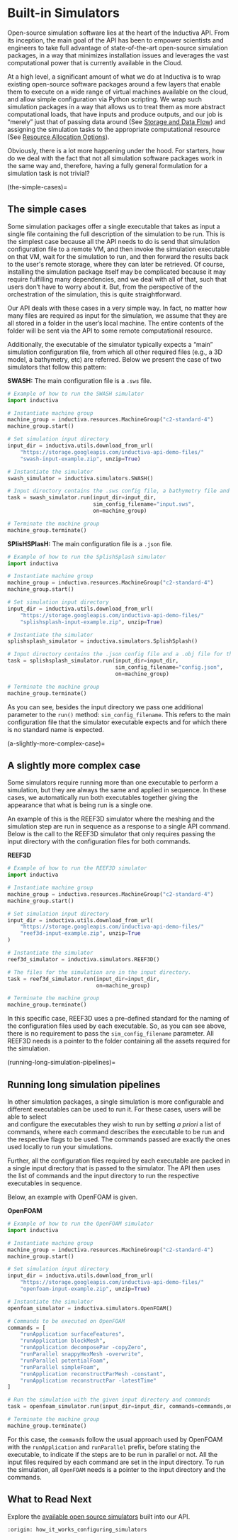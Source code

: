 # Built-in Simulators

Open-source simulation software lies at the heart of the Inductiva API.
From its inception, the main goal of the API has been to empower scientists
and engineers to take full advantage of state-of-the-art open-source
simulation packages, in a way that minimizes installation issues and leverages
the vast computational power that is currently available in the Cloud.

At a high level, a significant amount of what we do at Inductiva is to wrap existing
open-source software packages around a few layers that enable them to execute on
a wide range of virtual machines available on the cloud, and allow simple configuration
via Python scripting. We wrap such simulation packages in a way that allows us to treat
them as more abstract computational loads, that have inputs and produce outputs, and
our job is “merely” just that of passing data around 
(See [Storage and Data Flow](https://inductiva.ai/guides/how-it-works/cloud-storage/cloud-storage))
and assigning the simulation tasks to the appropriate computational resource (See
[Resource Allocation Options](https://inductiva.ai/guides/how-it-works/machines/index)).

Obviously, there is a lot more happening under the hood. For starters, how do we deal
with the fact that not all simulation software packages work in the same way and,
therefore, having a fully general formulation for a simulation task is not trivial?

(the-simple-cases)=

## The simple cases

Some simulation packages offer a single executable that takes as input a single
file containing the full description of the simulation to be run. This is the simplest
case because all the API needs to do is send that simulation configuration file to a
remote VM, and then invoke the simulation executable on that VM, wait for the simulation to
run, and then forward the results back to the user's remote storage, where they can
later be retrieved. Of course, installing the simulation package itself may be
complicated because it may require fulfilling many dependencies, and we deal with all
of that, such that users don’t have to worry about it. But, from the perspective of the
orchestration of the simulation, this is quite straightforward.

Our API deals with these cases in a very simple way. In fact, no matter how many
files are required as input for the simulation, we assume that they are all stored
in a folder in the user’s local machine. The entire contents of the folder will be
sent via the API to some remote computational resource.

Additionally, the executable of the simulator typically expects a “main” simulation configuration
file, from which all other required files (e.g., a 3D model, a bathymetry, etc) are
referred. Below we present the case of two simulators that follow this pattern:

**SWASH:** The main configuration file is a `.sws` file.

```python
# Example of how to run the SWASH simulator
import inductiva

# Instantiate machine group
machine_group = inductiva.resources.MachineGroup("c2-standard-4")
machine_group.start()

# Set simulation input directory
input_dir = inductiva.utils.download_from_url(
    "https://storage.googleapis.com/inductiva-api-demo-files/"
    "swash-input-example.zip", unzip=True)

# Instantiate the simulator
swash_simulator = inductiva.simulators.SWASH()

# Input directory contains the .sws config file, a bathymetry file and other files.
task = swash_simulator.run(input_dir=input_dir,
                           sim_config_filename="input.sws",
                           on=machine_group)

# Terminate the machine group
machine_group.terminate()
```

**SPlisHSPlasH:** The main configuration file is a `.json` file.

```python
# Example of how to run the SplishSplash simulator
import inductiva

# Instantiate machine group
machine_group = inductiva.resources.MachineGroup("c2-standard-4")
machine_group.start()

# Set simulation input directory
input_dir = inductiva.utils.download_from_url(
    "https://storage.googleapis.com/inductiva-api-demo-files/"
    "splishsplash-input-example.zip", unzip=True)

# Instantiate the simulator
splishsplash_simulator = inductiva.simulators.SplishSplash()

# Input directory contains the .json config file and a .obj file for the domain.
task = splishsplash_simulator.run(input_dir=input_dir,
                                  sim_config_filename="config.json",
                                  on=machine_group)

# Terminate the machine group
machine_group.terminate()
```

As you can see, besides the input directory we pass one additional
parameter to the `run()` method: `sim_config_filename`. This refers
to the main configuration file that the simulator executable expects
and for which there is no standard name is expected.

(a-slightly-more-complex-case)=

## A slightly more complex case

Some simulators require running more than one executable to perform a simulation,
but they are always the same and applied in sequence. In these cases, we
automatically run both executables together giving the appearance that what is
being run is a single one.

An example of this is the REEF3D simulator where the meshing and the simulation
step are run in sequence as a response to a single API command. Below is the
call to the REEF3D simulator that only requires passing the input directory
with the configuration files for both commands.

**REEF3D**

```python
# Example of how to run the REEF3D simulator
import inductiva

# Instantiate machine group
machine_group = inductiva.resources.MachineGroup("c2-standard-4")
machine_group.start()

# Set simulation input directory
input_dir = inductiva.utils.download_from_url(
    "https://storage.googleapis.com/inductiva-api-demo-files/"
    "reef3d-input-example.zip", unzip=True
)

# Instantiate the simulator
reef3d_simulator = inductiva.simulators.REEF3D()

# The files for the simulation are in the input directory.
task = reef3d_simulator.run(input_dir=input_dir,
                            on=machine_group)

# Terminate the machine group
machine_group.terminate()
```

In this specific case, REEF3D uses a pre-defined standard for the naming of the
configuration files used by each executable. So, as you can see above, there is
no requirement to pass the `sim_config_filename` parameter. All REEF3D needs is a
pointer to the folder containing all the assets required for the simulation.

(running-long-simulation-pipelines)=

## Running long simulation pipelines

In other simulation packages, a single simulation is more configurable and different
executables can be used to run it. For these cases, users will be able to select  
and configure the executables they wish to run by setting _a priori_ a list of
commands, where each command describes the executable to be run and the respective
flags to be used. The commands passed are exactly the ones used locally to
run your simulations.

Further, all the configuration files required by each executable are packed in
a single input directory that is passed to the simulator. The API then uses the
list of commands and the input directory to run the respective executables in sequence.

Below, an example with OpenFOAM is given.

**OpenFOAM**

```python
# Example of how to run the OpenFOAM simulator
import inductiva

# Instantiate machine group
machine_group = inductiva.resources.MachineGroup("c2-standard-4")
machine_group.start()

# Set simulation input directory
input_dir = inductiva.utils.download_from_url(
    "https://storage.googleapis.com/inductiva-api-demo-files/"
    "openfoam-input-example.zip", unzip=True)

# Instantiate the simulator
openfoam_simulator = inductiva.simulators.OpenFOAM()

# Commands to be executed on OpenFOAM
commands = [
    "runApplication surfaceFeatures",
    "runApplication blockMesh",
    "runApplication decomposePar -copyZero",
    "runParallel snappyHexMesh -overwrite",
    "runParallel potentialFoam",
    "runParallel simpleFoam",
    "runApplication reconstructParMesh -constant",
    "runApplication reconstructPar -latestTime"
]

# Run the simulation with the given input directory and commands
task = openfoam_simulator.run(input_dir=input_dir, commands=commands,on=machine_group)

# Terminate the machine group
machine_group.terminate()
```

For this case, the `commands` follow the usual approach used by OpenFOAM
with the `runApplication` and `runParallel` prefix, before stating the
executable, to indicate if the steps are to be run in parallel or not.
All the input files required by each command are set in the input directory.
To run the simulation, all `OpenFOAM` needs is a pointer to the input directory
and the commands.

## What to Read Next

Explore the [available open source simulators](https://inductiva.ai/simulators)
built into our API.

```{banner_small}
:origin: how_it_works_configuring_simulators
```